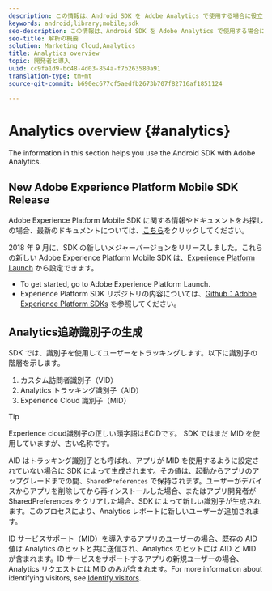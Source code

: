 ```yaml
---
description: この情報は、Android SDK を Adobe Analytics で使用する場合に役立ちます。
keywords: android;library;mobile;sdk
seo-description: この情報は、Android SDK を Adobe Analytics で使用する場合に役立ちます。
seo-title: 解析の概要
solution: Marketing Cloud,Analytics
title: Analytics overview
topic: 開発者と導入
uuid: cc9fa1d9-bc48-4d03-854a-f7b263580a91
translation-type: tm+mt
source-git-commit: b690ec677cf5aedfb2673b707f82716af1851124

---
```



# Analytics overview {#analytics}

The information in this section helps you use the Android SDK with Adobe Analytics.

## New Adobe Experience Platform Mobile SDK Release

Adobe Experience Platform Mobile SDK に関する情報やドキュメントをお探しの場合、最新のドキュメントについては、[こちら](https://aep-sdks.gitbook.io/docs/)をクリックしてください。

2018 年 9 月に、SDK の新しいメジャーバージョンをリリースしました。これらの新しい Adobe Experience Platform Mobile SDK は、[Experience Platform Launch](https://www.adobe.com/experience-platform/launch.html) から設定できます。

* To get started, go to Adobe Experience Platform Launch.
* Experience Platform SDK リポジトリの内容については、[Github：Adobe Experience Platform SDKs](https://github.com/Adobe-Marketing-Cloud/acp-sdks) を参照してください。

## Analytics追跡識別子の生成

SDK では、識別子を使用してユーザーをトラッキングします。以下に識別子の階層を示します。

1. カスタム訪問者識別子（VID）
2. Analytics トラッキング識別子（AID）
3. Experience Cloud 識別子（MID）

>[!TIP]
>
>Experience cloud識別子の正しい頭字語はECIDです。 SDK ではまだ MID を使用していますが、古い名称です。

AID はトラッキング識別子とも呼ばれ、アプリが MID を使用するように設定されていない場合に SDK によって生成されます。その値は、起動からアプリのアップグレードまでの間、`SharedPreferences` で保持されます。ユーザーがデバイスからアプリを削除してから再インストールした場合、またはアプリ開発者が SharedPreferences をクリアした場合、SDK によって新しい識別子が生成されます。このプロセスにより、Analytics レポートに新しいユーザーが追加されます。

ID サービスサポート（MID）を導入するアプリのユーザーの場合、既存の AID 値は Analytics のヒットと共に送信され、Analytics のヒットには AID と MID が含まれます。ID サービスをサポートするアプリの新規ユーザーの場合、Analytics リクエストには MID のみが含まれます。For more information about identifying visitors, see [Identify visitors](https://docs.adobe.com/content/help/en/analytics/export/analytics-data-feed/data-feed-contents/datafeeds-visid.html).